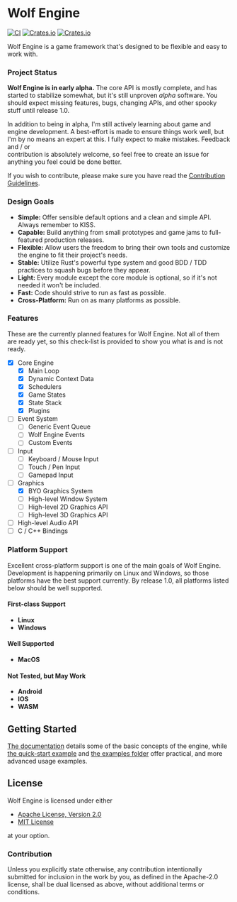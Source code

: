 # Wolf Engine
[![CI](https://github.com/AlexiWolf/wolf_engine/actions/workflows/ci.yml/badge.svg)](https://github.com/AlexiWolf/wolf_engine/actions/workflows/ci.yml)
[![Crates.io](https://img.shields.io/crates/l/wolf_engine)](https://github.com/AlexiWolf/wolf_engine#license)
[![Crates.io](https://img.shields.io/crates/v/wolf_engine)](https://crates.io/crates/wolf_engine)

Wolf Engine is a game framework that's designed to be flexible and easy to work with.

### Project Status

**Wolf Engine is in early alpha.**  The core API is mostly complete, and has started to stabilize somewhat, but it's 
still unproven *alpha* software.  You should expect missing features, bugs, changing APIs, and other spooky stuff until 
release 1.0.

In addition to being in alpha, I'm still actively learning about game and engine development.  A best-effort is made to 
ensure things work well, but I'm by no means an expert at this. I fully expect to make mistakes.  Feedback and / or  
contribution is absolutely welcome, so feel free to create an issue for anything you feel could be done better.

If you wish to contribute, please make sure you have read the [Contribution Guidelines](#Contribution).

### Design Goals

- **Simple:** Offer sensible default options and a clean and simple API.  Always remember to KISS.
- **Capable:** Build anything from small prototypes and game jams to full-featured production releases.
- **Flexible:** Allow users the freedom to bring their own tools and customize the engine to fit their project's needs.
- **Stable:** Utilize Rust's powerful type system and good BDD / TDD practices to squash bugs before they appear.
- **Light:** Every module except the core module is optional, so if it's not needed it won't be included.
- **Fast:** Code should strive to run as fast as possible.
- **Cross-Platform:** Run on as many platforms as possible.

### Features

These are the currently planned features for Wolf Engine.  Not all of them are ready yet, so this check-list is 
provided to show you what is and is not ready.  

- [x] Core Engine 
  - [x] Main Loop 
  - [x] Dynamic Context Data
  - [x] Schedulers
  - [x] Game States
  - [x] State Stack
  - [x] Plugins
- [ ] Event System 
  - [ ] Generic Event Queue
  - [ ] Wolf Engine Events
  - [ ] Custom Events
- [ ] Input 
  - [ ] Keyboard / Mouse Input
  - [ ] Touch / Pen Input
  - [ ] Gamepad Input
- [ ] Graphics
  - [x] BYO Graphics System
  - [ ] High-level Window System 
  - [ ] High-level 2D Graphics API
  - [ ] High-level 3D Graphics API
- [ ] High-level Audio API
- [ ] C / C++ Bindings

### Platform Support 

Excellent cross-platform support is one of the main goals of Wolf Engine.  Development is happening primarily on Linux
and Windows, so those platforms have the best support currently.  By release 1.0, all platforms listed below should be 
well supported.

#### First-class Support

- **Linux**
- **Windows**

#### Well Supported 

- **MacOS**

#### Not Tested, but May Work 

- **Android**
- **IOS**
- **WASM**

## Getting Started

[The documentation](https://docs.rs/wolf_engine/latest/wolf_engine/) details some of the basic concepts of the engine,
while [the quick-start example](https://github.com/AlexiWolf/wolf_engine/blob/main/examples/quickstart.rs) and 
[the examples folder](https://github.com/AlexiWolf/wolf_engine/tree/main/examples) offer practical, and more advanced 
usage examples.

## License

Wolf Engine is licensed under either

- [Apache License, Version 2.0](LICENSE-APACHE)
- [MIT License](LICENSE-MIT)

at your option.

### Contribution

Unless you explicitly state otherwise, any contribution intentionally submitted for inclusion in the work by you, as 
defined in the Apache-2.0 license, shall be dual licensed as above, without additional terms or conditions.

